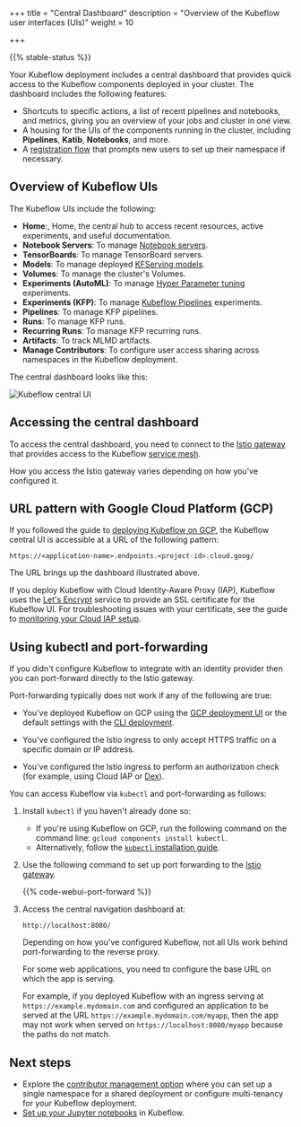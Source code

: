+++
title = "Central Dashboard"
description = "Overview of the Kubeflow user interfaces (UIs)"
weight = 10

+++

{{% stable-status %}}

Your Kubeflow deployment includes a central dashboard that provides quick access
to the Kubeflow components deployed in your cluster. The dashboard includes the
following features:

- Shortcuts to specific actions, a list of recent pipelines and notebooks, and
  metrics, giving you an overview of your jobs and cluster in one view.
- A housing for the UIs of the components running in the cluster, including
  **Pipelines**, **Katib**, **Notebooks**, and more.
- A [registration flow](/docs/components/central-dash/registration-flow/) that
  prompts new users to set up their namespace if necessary.

## Overview of Kubeflow UIs

The Kubeflow UIs include the following:

* **Home**:, Home, the central hub to access recent resources, active
  experiments, and useful documentation.
* **Notebook Servers**: To manage [Notebook servers](/docs/components/notebooks/).
* **TensorBoards**: To manage TensorBoard servers.
* **Models**: To manage deployed [KFServing models](/docs/components/kfserving/kfserving/).
* **Volumes**: To manage the cluster's Volumes.
* **Experiments (AutoML)**: To manage [Hyper Parameter tuning](/docs/components/katib/) experiments.
* **Experiments (KFP)**: To manage [Kubeflow Pipelines](/docs/components/pipelines/) experiments.
* **Pipelines**: To manage KFP pipelines.
* **Runs**: To manage KFP runs.
* **Recurring Runs**: To manage KFP recurring runs.
* **Artifacts**: To track MLMD artifacts.
* **Manage Contributors**: To configure user access sharing across namespaces in
  the Kubeflow deployment.

The central dashboard looks like this:

<img src="/docs/images/central-ui.png"
  alt="Kubeflow central UI"
  class="mt-3 mb-3 border border-info rounded">

## Accessing the central dashboard

To access the central dashboard, you need to connect to the
[Istio gateway](https://istio.io/docs/concepts/traffic-management/#gateways) that
provides access to the Kubeflow
[service mesh](https://istio.io/docs/concepts/what-is-istio/#what-is-a-service-mesh).

How you access the Istio gateway varies depending on how you've configured it.

## URL pattern with Google Cloud Platform (GCP)

If you followed the guide to [deploying Kubeflow on GCP](/docs/gke/deploy/),
the Kubeflow central UI is accessible at a URL of the following pattern:

```
https://<application-name>.endpoints.<project-id>.cloud.goog/
```

The URL brings up the dashboard illustrated above.

If you deploy Kubeflow with Cloud Identity-Aware Proxy (IAP), Kubeflow uses the
[Let's Encrypt](https://letsencrypt.org/) service to provide an SSL certificate
for the Kubeflow UI. For troubleshooting issues with your certificate, see the
guide to
[monitoring your Cloud IAP setup](/docs/gke/deploy/monitor-iap-setup/).

## Using kubectl and port-forwarding

If you didn't configure Kubeflow to integrate with an identity provider
then you can port-forward directly to the Istio gateway.

Port-forwarding typically does not work if any of the following are true:

  * You've deployed Kubeflow on GCP using the
    [GCP deployment UI](/docs/gke/deploy/deploy-ui/) or the default settings
    with the [CLI deployment](/docs/gke/deploy/deploy-cli/).

  * You've configured the Istio ingress to only accept
    HTTPS traffic on a specific domain or IP address.

  * You've configured the Istio ingress to perform an authorization check
    (for example, using Cloud IAP or [Dex](https://github.com/dexidp/dex)).


You can access Kubeflow via `kubectl` and port-forwarding as follows:

1. Install `kubectl` if you haven't already done so:

    * If you're using Kubeflow on GCP, run the following command on the command
    line: `gcloud components install kubectl`.
    * Alternatively, follow the [`kubectl`
    installation guide](https://kubernetes.io/docs/tasks/tools/install-kubectl/).

1. Use the following command to set up port forwarding to the
  [Istio gateway](https://istio.io/docs/tasks/traffic-management/ingress/ingress-control/).

    {{% code-webui-port-forward %}}

1. Access the central navigation dashboard at:

    ```
    http://localhost:8080/
    ```

    Depending on how you've configured Kubeflow, not all UIs work behind
    port-forwarding to the reverse proxy.

    For some web applications, you need to configure the base URL on which
    the app is serving.

    For example, if you deployed Kubeflow with an ingress serving at
    `https://example.mydomain.com` and configured an application
    to be served at the URL `https://example.mydomain.com/myapp`, then the
    app may not work when served on
    `https://localhost:8080/myapp` because the paths do not match.

## Next steps

* Explore the [contributor management
  option](/docs/components/multi-tenancy/) where you
  can set up a single namespace for a shared deployment or configure
  multi-tenancy for your Kubeflow deployment.
* [Set up your Jupyter notebooks](/docs/components/notebooks/setup/) in Kubeflow.
